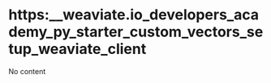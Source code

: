 # https:\_\_weaviate.io_developers_academy_py_starter_custom_vectors_setup_weaviate_client

No content
